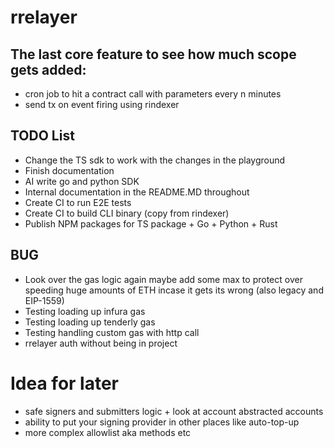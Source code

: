 # rrelayer

## The last core feature to see how much scope gets added:
- cron job to hit a contract call with parameters every n minutes
- send tx on event firing using rindexer

## TODO List

- Change the TS sdk to work with the changes in the playground
- Finish documentation
- AI write go and python SDK
- Internal documentation in the README.MD throughout
- Create CI to run E2E tests
- Create CI to build CLI binary (copy from rindexer)
- Publish NPM packages for TS package + Go + Python + Rust

## BUG

- Look over the gas logic again maybe add some max to protect over speeding huge amounts of ETH incase it gets its wrong (also legacy and EIP-1559)
- Testing loading up infura gas
- Testing loading up tenderly gas
- Testing handling custom gas with http call
- rrelayer auth without being in project


# Idea for later

- safe signers and submitters logic + look at account abstracted accounts
- ability to put your signing provider in other places like auto-top-up
- more complex allowlist aka methods etc
